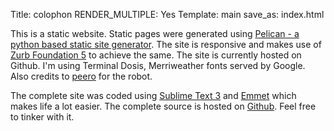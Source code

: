 Title: colophon
RENDER_MULTIPLE: Yes
Template: main
save_as: index.html


This is a static website. Static pages were generated using [Pelican - a python based static site generator](http://blog.getpelican.com/). The site is responsive and makes use of [Zurb Foundation 5](http://foundation.zurb.com/) to achieve the same. The site is currently hosted on Github. I'm using Terminal Dosis, Merriweather fonts served by Google. Also credits to [peero](http://peerro.deviantart.com/) for the robot.


The complete site was coded using [Sublime Text 3](http://www.sublimetext.com/3) and [Emmet](http://emmet.io) which makes life a lot easier. The complete source is hosted on [Github](http://github.com/nikhilkalige/techdroid). Feel free to tinker with it.
